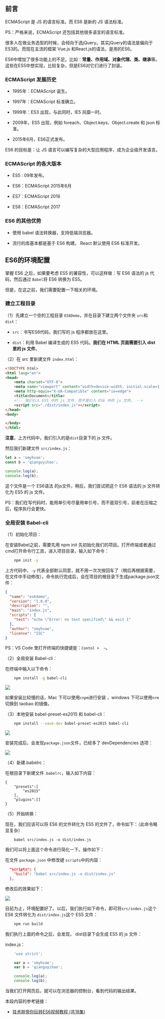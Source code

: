 ﻿

## 前言

ECMAScript 是 JS 的语言标准。而 ES6 是新的 JS 语法标准。

PS：严格来说，ECMAScript 还包括其他很多语言的语言标准。


很多人在做业务选型的时候，会倾向于选jQuery。其实jQuery的语法是偏向于ES3的。而现在主流的框架 Vue.js 和React.js的语法，是用的ES6。

ES6中增加了很多功能上的不足。比如：**常量、作用域、对象代理、类、继承**等。这些在ES5中想实现，比较复杂，但是ES6对它们进行了封装。

### ECMAScript 发展历史

- 1995年：ECMAScript 诞生。

- 1997年：ECMAScript 标准确立。

- 1999年：ES3 出现，与此同时，IE5 风靡一时。

- 2009年，ES5 出现，例如 foreach、Object.keys、Object.create 和 json 标准。

- 2015年6月，ES6正式发布。

ES6 的目标是：让 JS 语言可以编写复杂的大型应用程序，成为企业级开发语言。

### ECMAScript 的各大版本

- ES5 : 09年发布。

- ES6：ECMAScript 2015年6月

- ES7：ECMAScript 2016

- ES8：ECMAScript 2017



### ES6 的其他优势

- 使用 babel 语法转换器，支持低端浏览器。

- 流行的库基本都是基于 ES6 构建。 React 默认使用 ES6 标准开发。


###

## ES6的环境配置

掌握 ES6 之后，如果要考虑 ES5 的兼容性，可以这样做：写 ES6 语法的 js 代码，然后通过 `Babel`将 ES6 转换为 ES5。

但是，在这之前，我们需要配置一下相关的环境。

### 建立工程目录

（1）先建立一个空的工程目录 `ES6Demo`，并在目录下建立两个文件夹 `src`和 `dist`：

- `src`：书写ES6代码，我们写的 js 程序都放在这里。

- `dist`：利用 Babel 编译生成的 ES5 代码。**我们在 HTML 页面需要引入 dist 里的 js 文件**。

（2）在 src 里新建文件  `index.html`：

```html
<!DOCTYPE html>
<html lang="en">
<head>
    <meta charset="UTF-8">
    <meta name="viewport" content="width=device-width, initial-scale=1.0">
    <meta http-equiv="X-UA-Compatible" content="ie=edge">
    <title>Document</title>
    <!-- 我们引入 ES5 中的 js 文件，而不是引入 ES6 中的 js 文件。 -->
    <script src="./dist/index.js"></script>
</head>
<body>

</body>
</html>
```

**注意**，上方代码中，我们引入的是`dist`目录下的 js 文件。

然后我们新建文件 `src/index.js`：

```javascript
let a = 'smyhvae';
const b = 'qianguyihao';

console.log(a);
console.log(b);
```


这个文件是一个 ES6语法 的js文件，稍后，我们尝试把这个 ES6 语法的 js 文件转化为 ES5 的 js 文件。

PS：我们在写代码时，能用单引号尽量用单引号，而不是双引号，前者在压缩之后，程序执行会更快。

### 全局安装 Babel-cli

（1）初始化项目：

在安装Babel之前，需要先用 npm init 先初始化我们的项目。打开终端或者通过cmd打开命令行工具，进入项目目录，输入如下命令：


```bash
	npm init -y
```

上方代码中，`-y` 代表全部默认同意，就不用一次次按回车了（稍后再根据需要，在文件中手动修改）。命令执行完成后，会在项目的根目录下生成package.json文件：

```json
{
  "name": "es6demo",
  "version": "1.0.0",
  "description": "",
  "main": "index.js",
  "scripts": {
    "test": "echo \"Error: no test specified\" && exit 1"
  },
  "author": "smyhvae",
  "license": "ISC"
}

```


PS：VS Code 里打开终端的快捷键是：`Contol +  ~`。

（2）全局安装 Babel-cli：

在终端中输入以下命令：

```bash
	npm install -g babel-cli
```


![](http://img.smyhvae.com/20180304_1305.png)

如果安装比较慢的话，Mac 下可以使用`cnpm`进行安装 ，windows 下可以使用`nrm`切换到 taobao 的镜像。


（3）本地安装 babel-preset-es2015 和 babel-cli：

```bash
	npm install --save-dev babel-preset-es2015 babel-cli
```

![](http://img.smyhvae.com/20180304_1307.png)

安装完成后，会发现`package.json`文件，已经多了 devDependencies 选项：

![](http://img.smyhvae.com/20180304_1308.png)

（4）新建.babelrc：

在根目录下新建文件`.babelrc`，输入如下内容：

```
{
    "presets":[
        "es2015"
    ],
    "plugins":[]
}
```


（5）开始转换：

现在，我们应该可以将 ES6 的文件转化为 ES5 的文件了，命令如下：（此命令略显复杂）

```
	babel src/index.js -o dist/index.js
```

我们可以将上面这个命令进行简化一下。操作如下：

在文件 `package.json` 中修改键 `scripts`中的内容：


```json
  "scripts": {
    "build": "babel src/index.js -o dist/index.js"
  },
```

修改后的效果如下：

![](http://img.smyhvae.com/20180304_1315.png)

目前为止，环境配置好了。以后，我们执行如下命令，即可将`src/index.js`这个 ES6 文件转化为 `dist/index.js`这个 ES5 文件：


```bash
	npm run build
```


我们执行上面的命令之后，会发现， dist目录下会生成 ES5 的 js 文件：

index.js：

```javascript
	'use strict';

	var a = 'smyhvae';
	var b = 'qianguyihao';

	console.log(a);
	console.log(b);

```

当我们打开网页后，就可以在浏览器的控制台，看到代码的输出结果。

本段内容的参考链接：

- [技术胖带你玩转ES6视频教程 (共18集)](http://jspang.com/2017/06/03/es6/)



